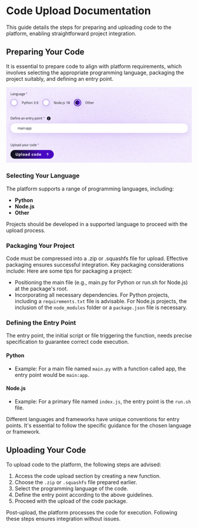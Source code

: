 # Code Upload Documentation

This guide details the steps for preparing and uploading code to the platform, enabling straightforward project integration.

## Preparing Your Code

It is essential to prepare code to align with platform requirements, which involves selecting the appropriate programming language, packaging the project suitably, and defining an entry point.

![Execute Code](../../assets/images/console/upload.png)

### Selecting Your Language

The platform supports a range of programming languages, including:

- **Python**
- **Node.js**
- **Other**

Projects should be developed in a supported language to proceed with the upload process.

### Packaging Your Project

Code must be compressed into a .zip or .squashfs file for upload. Effective packaging ensures successful integration. Key packaging considerations include: Here are some tips for packaging a project:

- Positioning the main file (e.g., main.py for Python or run.sh for Node.js) at the package's root.
- Incorporating all necessary dependencies. For Python projects, including a `requirements.txt` file is advisable. For Node.js projects, the inclusion of the `node_modules` folder or a `package.json` file is necessary.

### Defining the Entry Point

The entry point, the initial script or file triggering the function, needs precise specification to guarantee correct code execution.

#### Python
- Example: For a main file named `main.py` with a function called app, the entry point would be `main:app`.

#### Node.js
- Example: For a primary file named `index.js`, the entry point is the `run.sh` file.

Different languages and frameworks have unique conventions for entry points. It's essential to follow the specific guidance for the chosen language or framework.

## Uploading Your Code

To upload code to the platform, the following steps are advised:

1. Access the code upload section by creating a new function.
2. Choose the `.zip` or `.squashfs` file prepared earlier.
3. Select the programming language of the code.
4. Define the entry point according to the above guidelines.
5. Proceed with the upload of the code package.

Post-upload, the platform processes the code for execution. Following these steps ensures integration without issues.